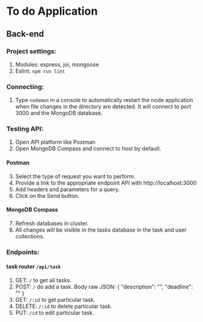 # To do Application
## Back-end

### Project settings:
1. Modules: express, joi, mongoose
2. Eslint: `npm run lint` 

### Connecting:
1.  Type `nodemon` in a console to automatically restart the node application when file changes in the directory are detected. It will connect to port 3000 and the MongoDB database.

### Testing API:
1. Open API platform like Postman 
2. Open MongoDB Compass and connect to host by default.
#### Postman
3. Select the type of request you want to perform.
4. Provide a link to the appropriate endpoint API with http://localhost:3000
5. Add headers and parameters for a query. 
6. Click on the Send button.
#### MongoDB Compass 
7. Refresh databases in cluster.
8. All changes will be visible in the tasks database in the task and user collections.

### Endpoints:
#### task router `/api/task`
1. GET: `/` to get all tasks.
2. POST: `/` do add a task.
    Body raw JSON:
    {
      "description": "<String>",
      "deadline": "<YYYY-MM-DD>"
    }
3. GET: `/:id` to get particular task.
4. DELETE: `/:id` to delete particular task.
5. PUT: `/id` to edit particular task.
